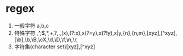 # regex
1. 一般字符 a,b,c
2. 特殊字符 \,^,$,*,+,?,.,(x),(?:x),x(?=y),x(?!y),x|y,{n},{n,m},[xyz],[^xyz],[\b],\b,\B,\cX,\d,\D,\f,\n,\r,
  1. 字符集(character set)[xyz],[^xyz]
